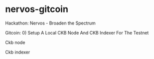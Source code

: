 # nervos-gitcoin
Hackathon: Nervos - Broaden the Spectrum

Gitcoin: 0) Setup A Local CKB Node And CKB Indexer For The Testnet

Ckb node


Ckb indexer

